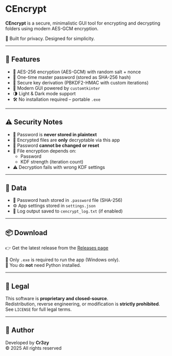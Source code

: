 # CEncrypt

**CEncrypt** is a secure, minimalistic GUI tool for encrypting and decrypting folders using modern AES-GCM encryption.

🔐 Built for privacy. Designed for simplicity.

---

## 🚀 Features

- 🔐 AES-256 encryption (AES-GCM) with random salt + nonce
- 🔑 One-time master password (stored as SHA-256 hash)
- 🧠 Secure key derivation (PBKDF2-HMAC with custom iterations)
- 🧱 Modern GUI powered by `customtkinter`
- 🌗 Light & Dark mode support
- 🛠 No installation required – portable `.exe`

---

## ⚠️ Security Notes

- 💬 Password is **never stored in plaintext**
- 🧠 Encrypted files are **only** decryptable via this app
- 🔁 Password **cannot be changed or reset**
- 🔄 File encryption depends on:
  - Password
  - KDF strength (iteration count)
- ⚠️ Decryption fails with wrong KDF settings

---

## 💾 Data

- 🔐 Password hash stored in `.password` file (SHA-256)
- ⚙️ App settings stored in `settings.json`
- 📝 Log output saved to `cencrypt_log.txt` (if enabled)

---

## 📦 Download

👉 Get the latest release from the [Releases page](https://github.com/Cr3zy-dev/CEncrypt/releases)

📁 Only `.exe` is required to run the app (Windows only).  
📌 You do **not** need Python installed.

---

## 🛑 Legal

This software is **proprietary and closed-source**.  
Redistribution, reverse engineering, or modification is **strictly prohibited**.  
See `LICENSE` for full legal terms.

---

## 👤 Author

Developed by **Cr3zy**  
© 2025 All rights reserved
